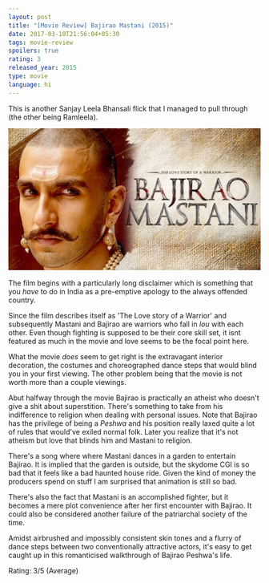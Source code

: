 ```yaml
---
layout: post
title: "[Movie Review] Bajirao Mastani (2015)"
date: 2017-03-10T21:56:04+05:30
tags: movie-review
spoilers: true
rating: 3
released_year: 2015
type: movie
language: hi
---
```


This is another Sanjay Leela Bhansali flick that I managed to pull through (the other being Ramleela).

![Bajirao Mastani (2015)](/img/movie-poster-bajirao-mastani-2015.jpg 'Bajirao Mastani (2015)')

The film begins with a particularly long disclaimer which is something that you _have_ to do in India as a pre-emptive apology to the always offended country.

Since the film describes itself as 'The Love story of a Warrior' and subsequently Mastani and Bajirao are warriors who fall in _lou_ with each other. 
Even though fighting is supposed to be their core skill set, it isnt featured as much in the movie and love seems to be the focal point here.

What the movie _does_ seem to get right is the extravagant interior decoration, the costumes and choreographed dance steps that would blind you in your first viewing. 
The other problem being that the movie is not worth more than a couple viewings.

Abut halfway through the movie Bajirao is practically an atheist who doesn't give a shit about superstition.
There's something to take from his indifference to religion when dealing with personal issues. 
Note that Bajirao has the privilege of being a _Peshwa_ and his position really laxed quite a lot of rules that would've exiled normal folk.
Later you realize that it's not atheism but love that blinds him and Mastani to religion.

There's a song where where Mastani dances in a garden to entertain Bajirao.
It is implied that the garden is outside, but the skydome CGI is so bad that it feels like a bad haunted house ride.
Given the kind of money the producers spend on stuff I am surprised that animation is still so bad.

There's also the fact that Mastani is an accomplished fighter, but it becomes a mere plot convenience after her first encounter with Bajirao.
It could also be considered another failure of the patriarchal society of the time.

Amidst airbrushed and impossibly consistent skin tones and a flurry of dance steps between two conventionally attractive actors, it's easy to get caught up in this romanticised walkthrough of Bajirao Peshwa's life.

Rating: 3/5 (Average)

